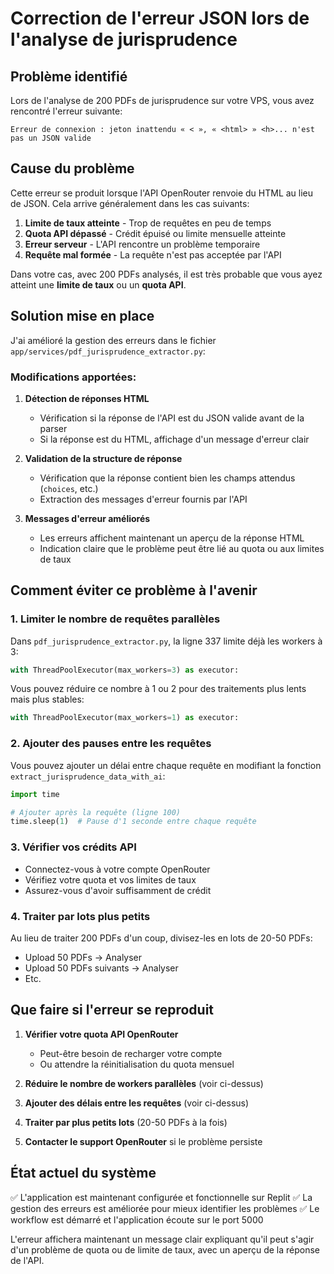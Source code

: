 # Correction de l'erreur JSON lors de l'analyse de jurisprudence

## Problème identifié

Lors de l'analyse de 200 PDFs de jurisprudence sur votre VPS, vous avez rencontré l'erreur suivante:

```
Erreur de connexion : jeton inattendu « < », « <html> » <h>... n'est pas un JSON valide
```

## Cause du problème

Cette erreur se produit lorsque l'API OpenRouter renvoie du HTML au lieu de JSON. Cela arrive généralement dans les cas suivants:

1. **Limite de taux atteinte** - Trop de requêtes en peu de temps
2. **Quota API dépassé** - Crédit épuisé ou limite mensuelle atteinte
3. **Erreur serveur** - L'API rencontre un problème temporaire
4. **Requête mal formée** - La requête n'est pas acceptée par l'API

Dans votre cas, avec 200 PDFs analysés, il est très probable que vous ayez atteint une **limite de taux** ou un **quota API**.

## Solution mise en place

J'ai amélioré la gestion des erreurs dans le fichier `app/services/pdf_jurisprudence_extractor.py`:

### Modifications apportées:

1. **Détection de réponses HTML**
   - Vérification si la réponse de l'API est du JSON valide avant de la parser
   - Si la réponse est du HTML, affichage d'un message d'erreur clair

2. **Validation de la structure de réponse**
   - Vérification que la réponse contient bien les champs attendus (`choices`, etc.)
   - Extraction des messages d'erreur fournis par l'API

3. **Messages d'erreur améliorés**
   - Les erreurs affichent maintenant un aperçu de la réponse HTML
   - Indication claire que le problème peut être lié au quota ou aux limites de taux

## Comment éviter ce problème à l'avenir

### 1. Limiter le nombre de requêtes parallèles

Dans `pdf_jurisprudence_extractor.py`, la ligne 337 limite déjà les workers à 3:

```python
with ThreadPoolExecutor(max_workers=3) as executor:
```

Vous pouvez réduire ce nombre à 1 ou 2 pour des traitements plus lents mais plus stables:

```python
with ThreadPoolExecutor(max_workers=1) as executor:
```

### 2. Ajouter des pauses entre les requêtes

Vous pouvez ajouter un délai entre chaque requête en modifiant la fonction `extract_jurisprudence_data_with_ai`:

```python
import time

# Ajouter après la requête (ligne 100)
time.sleep(1)  # Pause d'1 seconde entre chaque requête
```

### 3. Vérifier vos crédits API

- Connectez-vous à votre compte OpenRouter
- Vérifiez votre quota et vos limites de taux
- Assurez-vous d'avoir suffisamment de crédit

### 4. Traiter par lots plus petits

Au lieu de traiter 200 PDFs d'un coup, divisez-les en lots de 20-50 PDFs:
- Upload 50 PDFs → Analyser
- Upload 50 PDFs suivants → Analyser
- Etc.

## Que faire si l'erreur se reproduit

1. **Vérifier votre quota API OpenRouter**
   - Peut-être besoin de recharger votre compte
   - Ou attendre la réinitialisation du quota mensuel

2. **Réduire le nombre de workers parallèles** (voir ci-dessus)

3. **Ajouter des délais entre les requêtes** (voir ci-dessus)

4. **Traiter par plus petits lots** (20-50 PDFs à la fois)

5. **Contacter le support OpenRouter** si le problème persiste

## État actuel du système

✅ L'application est maintenant configurée et fonctionnelle sur Replit
✅ La gestion des erreurs est améliorée pour mieux identifier les problèmes
✅ Le workflow est démarré et l'application écoute sur le port 5000

L'erreur affichera maintenant un message clair expliquant qu'il peut s'agir d'un problème de quota ou de limite de taux, avec un aperçu de la réponse de l'API.
